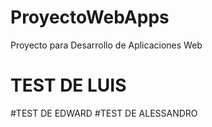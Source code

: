 # ProyectoWebApps
Proyecto para Desarrollo de Aplicaciones Web
# TEST DE LUIS
#TEST DE EDWARD
#TEST DE ALESSANDRO
